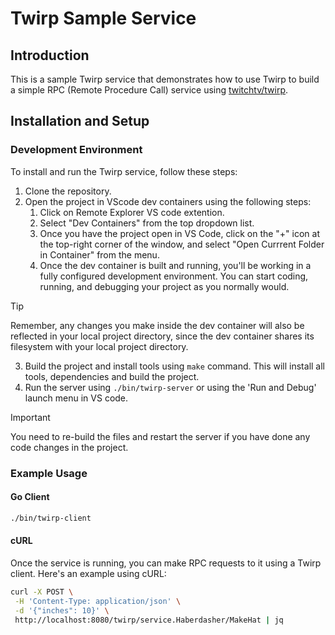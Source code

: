 # Twirp Sample Service

## Introduction

This is a sample Twirp service that demonstrates how to use Twirp to build a simple RPC (Remote Procedure Call) service using [twitchtv/twirp](https://github.com/twitchtv/twirp).

## Installation and Setup

### Development Environment


To install and run the Twirp service, follow these steps:

1. Clone the repository.
2. Open the project in VScode dev containers using the following steps:
   1. Click on Remote Explorer VS code extention.
   2. Select "Dev Containers" from the top dropdown list.
   3. Once you have the project open in VS Code, click on the "+" icon at the top-right corner of the window, and select "Open Currrent Folder in Container" from the menu.
   4. Once the dev container is built and running, you'll be working in a fully configured development environment. You can start coding, running, and debugging your project as you normally would.
> [!TIP]
> Remember, any changes you make inside the dev container will also be reflected in your local project directory, since the dev container shares its filesystem with your local project directory.
3. Build the project and install tools using `make` command. This will install all tools, dependencies and build the project.
4. Run the server using `./bin/twirp-server` or using the 'Run and Debug' launch menu in VS code.
> [!IMPORTANT]
> You need to re-build the files and restart the server if you have done any code changes in the project.

### Example Usage

#### Go Client

```bash
./bin/twirp-client
```

#### cURL
Once the service is running, you can make RPC requests to it using a Twirp client. Here's an example using cURL:

```bash
curl -X POST \
 -H 'Content-Type: application/json' \
 -d '{"inches": 10}' \
 http://localhost:8080/twirp/service.Haberdasher/MakeHat | jq
```
